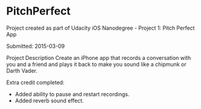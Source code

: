# PitchPerfect

Project created as part of Udacity iOS Nanodegree - Project 1: Pitch Perfect App

Submitted: 2015-03-09

Project Description
Create an iPhone app that records a conversation with you and a friend and plays it back to make you sound like a chipmunk or Darth Vader.

Extra credit completed:
* Added ability to pause and restart recordings.
* Added reverb sound effect.
